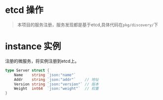 # etcd 操作

> 本项目的服务注册，服务发现都是基于etcd,具体代码在`pkg/discovery/`下

# instance 实例

注册的微服务，将实例注册到etcd上。

```go
type Server struct {
	Name    string `json:"name"`
	Addr    string `json:"addr"`    // 地址
	Version string `json:"version"` // 版本
	Weight  int64  `json:"weight"`  // 权重
}
```
